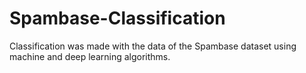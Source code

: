 # Spambase-Classification
 Classification was made with the data of the Spambase dataset using machine and deep learning algorithms.
